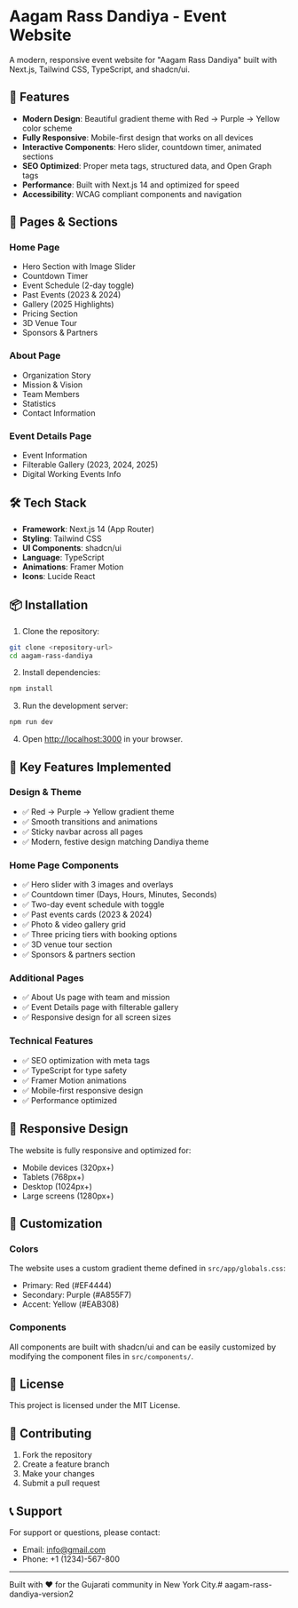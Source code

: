 # Aagam Rass Dandiya - Event Website

A modern, responsive event website for "Aagam Rass Dandiya" built with Next.js, Tailwind CSS, TypeScript, and shadcn/ui.

## 🎨 Features

- **Modern Design**: Beautiful gradient theme with Red → Purple → Yellow color scheme
- **Fully Responsive**: Mobile-first design that works on all devices
- **Interactive Components**: Hero slider, countdown timer, animated sections
- **SEO Optimized**: Proper meta tags, structured data, and Open Graph tags
- **Performance**: Built with Next.js 14 and optimized for speed
- **Accessibility**: WCAG compliant components and navigation

## 🚀 Pages & Sections

### Home Page
- Hero Section with Image Slider
- Countdown Timer
- Event Schedule (2-day toggle)
- Past Events (2023 & 2024)
- Gallery (2025 Highlights)
- Pricing Section
- 3D Venue Tour
- Sponsors & Partners

### About Page
- Organization Story
- Mission & Vision
- Team Members
- Statistics
- Contact Information

### Event Details Page
- Event Information
- Filterable Gallery (2023, 2024, 2025)
- Digital Working Events Info

## 🛠️ Tech Stack

- **Framework**: Next.js 14 (App Router)
- **Styling**: Tailwind CSS
- **UI Components**: shadcn/ui
- **Language**: TypeScript
- **Animations**: Framer Motion
- **Icons**: Lucide React

## 📦 Installation

1. Clone the repository:
```bash
git clone <repository-url>
cd aagam-rass-dandiya
```

2. Install dependencies:
```bash
npm install
```

3. Run the development server:
```bash
npm run dev
```

4. Open [http://localhost:3000](http://localhost:3000) in your browser.

## 🎯 Key Features Implemented

### Design & Theme
- ✅ Red → Purple → Yellow gradient theme
- ✅ Smooth transitions and animations
- ✅ Sticky navbar across all pages
- ✅ Modern, festive design matching Dandiya theme

### Home Page Components
- ✅ Hero slider with 3 images and overlays
- ✅ Countdown timer (Days, Hours, Minutes, Seconds)
- ✅ Two-day event schedule with toggle
- ✅ Past events cards (2023 & 2024)
- ✅ Photo & video gallery grid
- ✅ Three pricing tiers with booking options
- ✅ 3D venue tour section
- ✅ Sponsors & partners section

### Additional Pages
- ✅ About Us page with team and mission
- ✅ Event Details page with filterable gallery
- ✅ Responsive design for all screen sizes

### Technical Features
- ✅ SEO optimization with meta tags
- ✅ TypeScript for type safety
- ✅ Framer Motion animations
- ✅ Mobile-first responsive design
- ✅ Performance optimized

## 📱 Responsive Design

The website is fully responsive and optimized for:
- Mobile devices (320px+)
- Tablets (768px+)
- Desktop (1024px+)
- Large screens (1280px+)

## 🎨 Customization

### Colors
The website uses a custom gradient theme defined in `src/app/globals.css`:
- Primary: Red (#EF4444)
- Secondary: Purple (#A855F7)
- Accent: Yellow (#EAB308)

### Components
All components are built with shadcn/ui and can be easily customized by modifying the component files in `src/components/`.

## 📄 License

This project is licensed under the MIT License.

## 🤝 Contributing

1. Fork the repository
2. Create a feature branch
3. Make your changes
4. Submit a pull request

## 📞 Support

For support or questions, please contact:
- Email: info@gmail.com
- Phone: +1 (1234)-567-800

---

Built with ❤️ for the Gujarati community in New York City.#   a a g a m - r a s s - d a n d i y a - v e r s i o n 2  
 